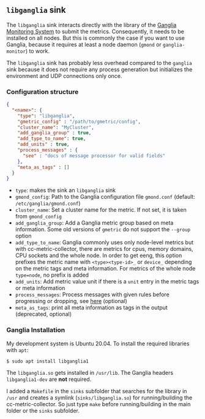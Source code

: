 ## `libganglia` sink

The `libganglia` sink interacts directly with the library of the [Ganglia Monitoring System](http://ganglia.info/) to submit the metrics. Consequently, it needs to be installed on all nodes. But this is commonly the case if you want to use Ganglia, because it requires at least a node daemon (`gmond` or `ganglia-monitor`) to work.

The `libganglia` sink has probably less overhead compared to the `ganglia` sink because it does not require any process generation but initializes the environment and UDP connections only once.


### Configuration structure

```json
{
  "<name>": {
    "type": "libganglia",
    "gmetric_config" : "/path/to/gmetric/config",
    "cluster_name": "MyCluster",
    "add_ganglia_group" : true,
    "add_type_to_name": true,
    "add_units" : true,
    "process_messages" : {
      "see" : "docs of message processor for valid fields"
    },
    "meta_as_tags" : []
  }
}
```

- `type`: makes the sink an `libganglia` sink
- `gmond_config`: Path to the Ganglia configuration file `gmond.conf` (default: `/etc/ganglia/gmond.conf`)
- `cluster_name`: Set a cluster name for the metric. If not set, it is taken from `gmond_config`
- `add_ganglia_group`: Add a Ganglia metric group based on meta information. Some old versions of `gmetric` do not support the `--group` option
- `add_type_to_name`: Ganglia commonly uses only node-level metrics but with cc-metric-collector, there are metrics for cpus, memory domains, CPU sockets and the whole node. In order to get  eeng, this option prefixes the metric name with `<type><type-id>_` or `device_` depending on the metric tags and meta information. For metrics of the whole node `type=node`, no prefix is added
- `add_units`: Add metric value unit if there is a `unit` entry in the metric tags or meta information
- `process_messages`: Process messages with given rules before progressing or dropping, see [here](../pkg/messageProcessor/README.md)  (optional)
- `meta_as_tags`: print all meta information as tags in the output (deprecated, optional)

### Ganglia Installation

My development system is Ubuntu 20.04. To install the required libraries with `apt`:

```
$ sudo apt install libganglia1
```

The `libganglia.so` gets installed in `/usr/lib`. The Ganglia headers `libganglia1-dev` are **not** required.

I added a `Makefile` in the `sinks` subfolder that searches for the library in `/usr` and creates a symlink (`sinks/libganglia.so`) for running/building the cc-metric-collector. So just type `make` before running/building in the main folder or the `sinks` subfolder.